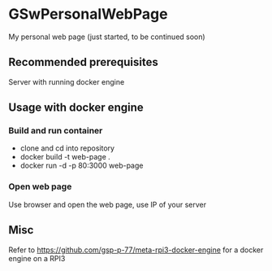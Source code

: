 # GSwPersonalWebPage
My personal web page (just started, to be continued soon)

## Recommended prerequisites
Server with running docker engine

## Usage with docker engine
### Build and run container
- clone and cd into repository
- docker build -t web-page .
- docker run -d -p 80:3000 web-page

### Open web page
Use browser and open the web page, use IP of your server

## Misc
Refer to https://github.com/gsp-p-77/meta-rpi3-docker-engine for a docker engine on a RPI3
 
